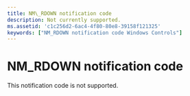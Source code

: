 ```yaml
---
title: NM\_RDOWN notification code
description: Not currently supported.
ms.assetid: 'c1c256d2-6ac4-4f80-80e8-39158f121325'
keywords: ["NM_RDOWN notification code Windows Controls"]
---
```


# NM\_RDOWN notification code

This notification code is not supported.

 

 




